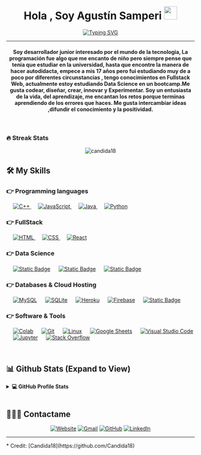 
<h1 align="center">Hola , Soy Agustín Samperi <img src="https://media.giphy.com/media/hvRJCLFzcasrR4ia7z/giphy.gif" width="35"></h1>
<p align="center">
	<a href="https://git.io/typing-svg"><img src="https://readme-typing-svg.demolab.com?font=Fira+Code&pause=1000&center=true&vCenter=true&width=435&lines=DS+%7C+IA+%7C+DA;FullStack+Developer;Computer+Science+Student" alt="Typing SVG" /></a>
</p>
<hr/>
<h4 align="center">Soy desarrollador junior interesado por el mundo de la tecnologia, La programación fue algo que me encanto de niño pero siempre pense que tenia que estudiar en la universidad, hasta que encontre la manera de hacer autodidacta, empece a mis 17 años pero fui estudiando muy de a poco  por diferentes circunstancias , tengo conocimientos en Fullstack Web, actualmente estoy estudiando Data Science en un bootcamp.Me gusta codear, diseñar, crear, innovar y Experimentar. Soy un entusiasta de la vida, del aprendizaje, me encantan los retos porque terminas aprendiendo de los errores que haces. Me gusta intercambiar ideas ,difundir el conocimiento y la positividad.</h4>
<br>

### 🔥 Streak Stats

<p align="center"><img src="https://github-readme-streak-stats.herokuapp.com?user=pridewolf&theme=dark&fire=0362EB&background=373030&border=A8ADEB&ring=24EBD5&stroke=5EA6EB&currStreakNum=FFFFFF&currStreakLabel=90DAEB" alt="candida18"  /></p>

## 🛠️ My Skills

### 👉 Programming languages

<p align="left"> 
  &emsp;
  <a href="https://www.w3schools.com/cpp/" target="_blank"> 
    <img alt="C++" src="https://img.shields.io/badge/C++%20-%2300599C.svg?logo=c%2B%2B&logoColor=white">
  </a> 
  &emsp;
  <a href="https://developer.mozilla.org/en-US/docs/Web/JavaScript" target="_blank"> 
     <img alt="JavaScript" src="https://img.shields.io/badge/JavaScript%20-%23F7DF1E.svg?logo=javascript&logoColor=black">
   </a>
  &emsp;
  <a href="https://www.java.com" target="_blank"> 
    <img alt="Java" src="https://img.shields.io/badge/Java-%23007396.svg?logo=java&logoColor=white">
  </a>
  &emsp;
   <a href="https://www.python.org" target="_blank">
    <img alt="Python" src="https://img.shields.io/badge/Python%20-%2314354C.svg?logo=python&logoColor=white">
  </a>
</p>

### 👉 FullStack
<p align="left"> 
  &emsp; 
  <a href="https://www.w3.org/html/" target="_blank"> 
   <img alt="HTML" src="https://img.shields.io/badge/HTML5%20-%23E34F26.svg?logo=html5&logoColor=white">
  </a>   
  &emsp;
  <a href="https://www.w3schools.com/css/" target="_blank">
    <img alt="CSS" src="https://img.shields.io/badge/CSS%20-%231572B6.svg?logo=css3&logoColor=white">
  </a> 
   &emsp;
  <a href="https://www.reactjs.org/">
    <img alt="React" src="https://img.shields.io/badge/ReactJS-blue?logo=react"/>
  </a>
</p>


### 👉 Data Science

  &emsp;
    <a href="https://pandas.pydata.org/"><img alt="Static Badge" src="https://img.shields.io/badge/Pandas-gray?logo=pandas"></a>
  &emsp;
    <a href="https://numpy.org/doc/stable/index.html"><img alt="Static Badge" src="https://img.shields.io/badge/Numpy-lightblue?logo=numpy"></a>
  &emsp;
    <a href="https://scikit-learn.org/stable/user_guide.html"><img alt="Static Badge" src="https://img.shields.io/badge/Scikitlearn-aquamarine?logo=scikitlearn"></a>
    
### 👉 Databases & Cloud Hosting
<p align="left">
  &emsp;
    <a href="https://www.mysql.com/"><img alt="MySQL" src="https://img.shields.io/badge/MySQL-%2300f.svg?style=flat&llogo=mysql&logoColor=white"></a>
  &emsp;
    <a href="https://www.sqlite.org/"><img alt="SQLite" src ="https://img.shields.io/badge/sqlite-%2307405e.svg?style=flat&logo=sqlite&logoColor=white"/></a>
  &emsp;
    <a href="https://www.heroku.com/"><img alt="Heroku" src="https://img.shields.io/badge/Heroku%20-%23430098.svg?logo=heroku&logoColor=white"></a>  
  &emsp;
    <a href="https://firebase.google.com/"><img alt="Firebase" src ="https://img.shields.io/badge/Firebase-%23316192.svg?logo=firebase&logoColor=white"></a>
  &emsp;
  <a href="https://www.mongodb.com/es"> <img alt="Static Badge" src="https://img.shields.io/badge/MongoDB-darkgreen?logo=mongodb"></a>

 </p>
 
 ### 👉 Software & Tools
 
<p>
  &emsp;
    <a href="#"><img alt="Colab" src="https://img.shields.io/badge/Colab-00b56a.svg?logo=google-colab&logoColor=white"></a>
  &emsp;
    <a href="#"><img alt="Git" src="https://img.shields.io/badge/Git%20-%23F05033.svg?logo=git&logoColor=white"></a>
  &emsp;
    <a href="#"><img alt="Linux" src="https://img.shields.io/badge/Linux-FCC624?style=flat&logo=linux&logoColor=black"></a>
  &emsp;
    <a href="#"><img alt="Google Sheets" src="https://img.shields.io/badge/Google%20Sheets%20-%2334A853.svg?logo=google%20sheets&logoColor=white"></a>
  &emsp;
    <a href="#"><img alt="Visual Studio Code" src="https://img.shields.io/badge/Visual%20Studio%20Code-0078d7.svg?logo=visual-studio-code&logoColor=white"></a>
  &emsp;
    <a href="#"><img alt="Jupyter" src="https://img.shields.io/badge/Jupyter%20-%23F37626.svg?logo=Jupyter&logoColor=white"></a>
  &emsp;
    <a href="#"><img alt="Stack Overflow" src="https://img.shields.io/badge/-Stack%20Overflow-FE7A16?logo=stack-overflow&logoColor=white"></a>


</p>

<br/>

## 📊 Github Stats (Expand to View) 
<details> 
  <summary><b>💻 GitHub Profile Stats</b></summary>
  <br/>
  <p align="center">
    <a href="https://github.com/anuraghazra/github-readme-stats"><img alt="Pridewolf" src="https://github-readme-stats.vercel.app/api?username=pridewolf&show_icons=true&count_private=true&theme=algolia" height="192px"/></a>
<br/>
  &nbsp;
	  <img src="https://github-readme-stats.vercel.app/api/top-langs?username=pridewolf&show_icons=true&locale=en&layout=compact&theme=algolia" alt="pridewolf" height="192px"/>
  <br/>
  <b>Nota:</b>Esto no demuestra el nivel de habilidad de las diferentes tecnologias, si no la cantida de codigo que he subido ultimamente
  </p>
</details>

<br/>

## 🙋🏽‍♂️  Contactame
<p align="center">
  <a href="https://asportfolio.vercel.app/"><img src="https://img.icons8.com/bubbles/50/000000/web.png" alt="Website"/></a>
	<a href="mailto:agussamperi@gmail.com"><img src="https://img.icons8.com/bubbles/50/000000/gmail.png" alt="Gmail"/></a>
	<a href="https://github.com/PrideWolf"><img src="https://img.icons8.com/bubbles/50/000000/github.png" alt="GitHub"/></a>
	<a href="https://www.linkedin.com/in/agustin-samperi/"><img src="https://img.icons8.com/bubbles/50/000000/linkedin.png" alt="LinkedIn"/></a>
	
</p>

<hr/>
* Credit: [Candida18](https://github.com/Candida18)
